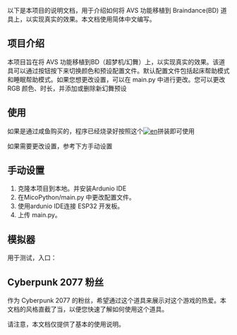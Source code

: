 以下是本项目的说明文档，用于介绍如何将 AVS 功能移植到 Braindance(BD) 道具上，以实现真实的效果。本文档使用简体中文编写。

## 项目介绍

本项目旨在将 AVS 功能移植到BD（超梦机/幻舞）上，以实现真实的效果。该道具可以通过按钮按下来切换颜色和预设配置文件。默认配置文件包括起床帮助模式和睡眠帮助模式。如果您想更改设置，可以在 main.py 中进行更改。您可以更改 RGB 颜色、时长，并添加或删除新幻舞预设

## 使用

如果是通过咸鱼购买的，程序已经烧录好按照这个[![en](https://img.shields.io/badge/指南-blue.svg)](https://github.com/Ethan-Ming/Cyberpunk_AVS/blob/main/gUIDE/guide.md)拼装即可使用

如果需要更改设置，参考下方手动设置

## 手动设置

1. 克隆本项目到本地。并安装Ardunio IDE
2. 在MicoPython/main.py 中更改配置文件。
3. 使用ardunio IDE连接 ESP32 开发板。
4. 上传 main.py。

## 模拟器
用于测试，入口：


## Cyberpunk 2077 粉丝

作为 Cyberpunk 2077 的粉丝，希望通过这个道具来展示对这个游戏的热爱。本文档的风格直截了当，以便您快速了解如何使用这个道具。

请注意，本文档仅提供了基本的使用说明。
